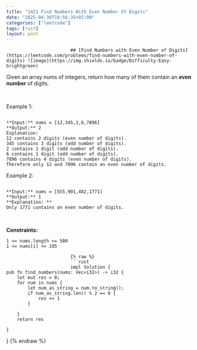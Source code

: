```yaml
---
title: "1421 Find Numbers With Even Number Of Digits"
date: "2025-04-30T10:56:35+02:00"
categories: ["leetcode"]
tags: [rust]
layout: post
---
```



                            ## [Find Numbers with Even Number of Digits](https://leetcode.com/problems/find-numbers-with-even-number-of-digits) ![image](https://img.shields.io/badge/Difficulty-Easy-brightgreen)

Given an array nums of integers, return how many of them contain an **even number** of digits.

 

Example 1:

```

**Input:** nums = [12,345,2,6,7896]
**Output:** 2
Explanation: 
12 contains 2 digits (even number of digits). 
345 contains 3 digits (odd number of digits). 
2 contains 1 digit (odd number of digits). 
6 contains 1 digit (odd number of digits). 
7896 contains 4 digits (even number of digits). 
Therefore only 12 and 7896 contain an even number of digits.

```

Example 2:

```

**Input:** nums = [555,901,482,1771]
**Output:** 1 
**Explanation: **
Only 1771 contains an even number of digits.

```

 

**Constraints:**

	1 <= nums.length <= 500
	1 <= nums[i] <= 105

                            {% raw %}
                            ```rust
                            impl Solution {
    pub fn find_numbers(nums: Vec<i32>) -> i32 {
        let mut res = 0;
        for num in nums {
            let num_as_string = num.to_string();
            if num_as_string.len() % 2 == 0 {
                res += 1
            }

        }
        return res

    }
}
                            {% endraw %}
                            